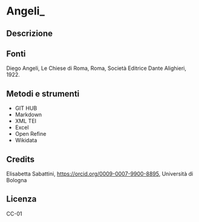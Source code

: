 # Angeli_

## Descrizione

## Fonti
Diego Angeli, Le Chiese di Roma, Roma, Società Editrice Dante Alighieri, 1922.


## Metodi e strumenti 
* GIT HUB
* Markdown
* XML TEI
* Excel
* Open Refine
* Wikidata

## Credits 
Elisabetta Sabattini, <https://orcid.org/0009-0007-9900-8895>, Università di Bologna 

## Licenza 
CC-01
